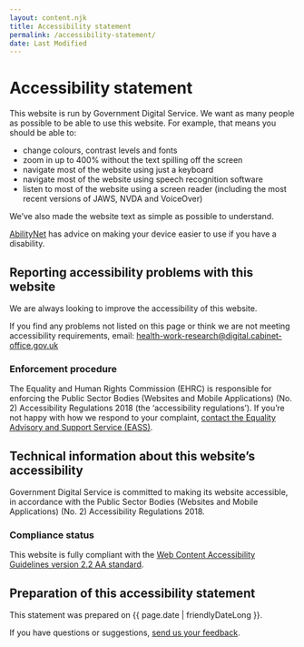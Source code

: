 ```yaml
---
layout: content.njk
title: Accessibility statement
permalink: /accessibility-statement/
date: Last Modified
---
```


# Accessibility statement

This website is run by Government Digital Service. We want as many people as possible to be able to use this website. For example, that means you should be able to:

- change colours, contrast levels and fonts
- zoom in up to 400% without the text spilling off the screen
- navigate most of the website using just a keyboard
- navigate most of the website using speech recognition software
- listen to most of the website using a screen reader (including the most recent versions of JAWS, NVDA and VoiceOver)

We’ve also made the website text as simple as possible to understand.

[AbilityNet](https://mcmw.abilitynet.org.uk/) has advice on making your device easier to use if you have a disability.

## Reporting accessibility problems with this website

We are always looking to improve the accessibility of this website.

If you find any problems not listed on this page or think we are not meeting accessibility requirements, email: [health-work-research@digital.cabinet-office.gov.uk](mailto:health-work-research@digital.cabinet-office.gov.uk)

### Enforcement procedure

The Equality and Human Rights Commission (EHRC) is responsible for enforcing the Public Sector Bodies (Websites and Mobile Applications) (No. 2) Accessibility Regulations 2018 (the ‘accessibility regulations’). If you’re not happy with how we respond to your complaint, [contact the Equality Advisory and Support Service (EASS)](https://equalityadvisoryservice.com/).

## Technical information about this website’s accessibility

Government Digital Service is committed to making its website accessible, in accordance with the Public Sector Bodies (Websites and Mobile Applications) (No. 2) Accessibility Regulations 2018.

### Compliance status

This website is fully compliant with the [Web Content Accessibility Guidelines version 2.2 AA standard](https://w3.org/TR/WCAG22/).

## Preparation of this accessibility statement

This statement was prepared on {{ page.date | friendlyDateLong }}.

If you have questions or suggestions, [send us your feedback](mailto:health-work-research@digital.cabinet-office.gov.uk).

